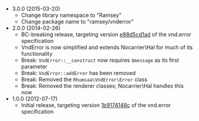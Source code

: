 * 3.0.0 (2015-03-20)
  * Change library namespace to "Ramsey"
  * Change package name to "ramsey/vnderror"
* 2.0.0 (2014-02-26)
  * BC-breaking release, targeting version [e88d5cd1ad][] of the vnd.error specification
  * VndError is now simplified and extends Nocarrier\Hal for much of its functionality
  * Break: `VndError::__construct` now requires `$message` as its first parameter
  * Break: `VndError::addError` has been removed
  * Break: Removed the `Rhumsaa\VndError\Error` class
  * Break: Removed the renderer classes; Nocarrier\Hal handles this now
* 1.0.0 (2012-07-17)
  * Initial release, targeting version [1b9174148c][] of the vnd.error specification


[1b9174148c]: https://github.com/blongden/vnd.error/blob/1b9174148ca3164e0bc8888eef46def7527c3db1/README.md
[e88d5cd1ad]: https://github.com/blongden/vnd.error/blob/e88d5cd1ad467b653573471f0c859428bddaece8/README.md
